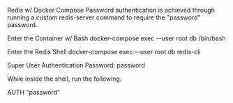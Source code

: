 Redis w/ Docker Compose
Password authentication is achieved through running a custom redis-server command to require the "password" password.

Enter the Container w/ Bash
docker-compose exec --user root db /bin/bash

Enter the Redis Shell
docker-compose exec --user root db redis-cli

Super User Authentication
Password: password

While inside the shell, run the following:

AUTH "password"